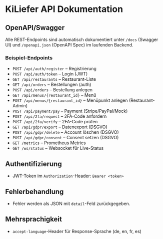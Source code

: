 # KiLiefer API Dokumentation

## OpenAPI/Swagger
Alle REST-Endpoints sind automatisch dokumentiert unter `/docs` (Swagger UI) und `/openapi.json` (OpenAPI Spec) im laufenden Backend.

### Beispiel-Endpoints
- `POST /api/auth/register` – Registrierung
- `POST /api/auth/token` – Login (JWT)
- `GET /api/restaurants` – Restaurant-Liste
- `GET /api/orders` – Bestellungen (auth)
- `POST /api/orders` – Bestellung anlegen
- `GET /api/menus/{restaurant_id}` – Menü
- `POST /api/menus/{restaurant_id}` – Menüpunkt anlegen (Restaurant-Admin)
- `POST /api/payment/pay` – Payment (Stripe/PayPal/Mock)
- `POST /api/2fa/request` – 2FA-Code anfordern
- `POST /api/2fa/verify` – 2FA-Code prüfen
- `GET /api/gdpr/export` – Datenexport (DSGVO)
- `POST /api/gdpr/delete` – Account löschen (DSGVO)
- `POST /api/gdpr/consent` – Consent setzen (DSGVO)
- `GET /metrics` – Prometheus Metrics
- `GET /ws/status` – Websocket für Live-Status

## Authentifizierung
- JWT-Token im `Authorization`-Header: `Bearer <token>`

## Fehlerbehandlung
- Fehler werden als JSON mit `detail`-Feld zurückgegeben.

## Mehrsprachigkeit
- `accept-language`-Header für Response-Sprache (de, en, fr, es)
